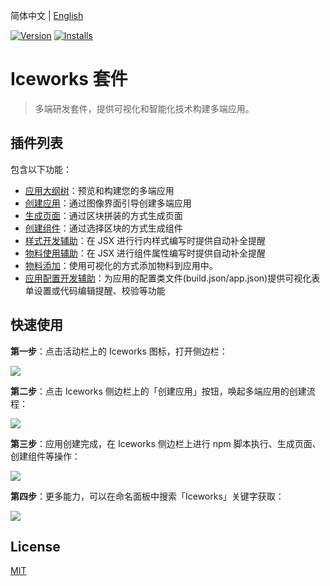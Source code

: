 简体中文 | [English](./README.en.md)

[![Version](https://vsmarketplacebadge.apphb.com/version/iceworks-team.iceworks.svg)](https://marketplace.visualstudio.com/items?itemName=iceworks-team.iceworks)
[![Installs](https://vsmarketplacebadge.apphb.com/installs-short/iceworks-team.iceworks.svg)](https://marketplace.visualstudio.com/items?itemName=iceworks-team.iceworks)

# Iceworks 套件

> 多端研发套件，提供可视化和智能化技术构建多端应用。

## 插件列表

包含以下功能：

- [应用大纲树](https://marketplace.visualstudio.com/items?itemName=iceworks-team.iceworks-app)：预览和构建您的多端应用
- [创建应用](https://marketplace.visualstudio.com/items?itemName=iceworks-team.iceworks-project-creator)：通过图像界面引导创建多端应用
- [生成页面](https://marketplace.visualstudio.com/items?itemName=iceworks-team.iceworks-page-builder)：通过区块拼装的方式生成页面
- [创建组件](https://marketplace.visualstudio.com/items?itemName=iceworks-team.iceworks-component-builder)：通过选择区块的方式生成组件
- [样式开发辅助](https://marketplace.visualstudio.com/items?itemName=iceworks-team.iceworks-style-helper)：在 JSX 进行行内样式编写时提供自动补全提醒
- [物料使用辅助](https://marketplace.visualstudio.com/items?itemName=iceworks-team.iceworks-material-helper)：在 JSX 进行组件属性编写时提供自动补全提醒
- [物料添加](https://marketplace.visualstudio.com/items?itemName=iceworks-team.iceworks-material-import)：使用可视化的方式添加物料到应用中。
- [应用配置开发辅助](https://marketplace.visualstudio.com/items?itemName=iceworks-team.iceworks-config-helper)：为应用的配置类文件(build.json/app.json)提供可视化表单设置或代码编辑提醒、校验等功能

## 快速使用

**第一步**：点击活动栏上的 Iceworks 图标，打开侧边栏：

![](https://img.alicdn.com/tfs/TB1uH75LVT7gK0jSZFpXXaTkpXa-1024-768.png_790x10000.jpg)

**第二步**：点击 Iceworks 侧边栏上的「创建应用」按钮，唤起多端应用的创建流程：

![](https://img.alicdn.com/tfs/TB1hQA6LYr1gK0jSZFDXXb9yVXa-1024-768.png_790x10000.jpg)

**第三步**：应用创建完成，在 Iceworks 侧边栏上进行 npm 脚本执行、生成页面、创建组件等操作：

![](https://img.alicdn.com/tfs/TB1M4oPLYj1gK0jSZFuXXcrHpXa-2048-1536.png_790x10000.jpg)

**第四步**：更多能力，可以在命名面板中搜索「Iceworks」关键字获取：

![](https://img.alicdn.com/tfs/TB1kD7FLVT7gK0jSZFpXXaTkpXa-2048-1536.png_790x10000.jpg)

## License

[MIT](https://github.com/ice-lab/iceworks/blob/master/LICENSE)
